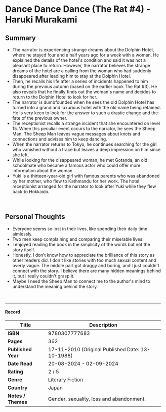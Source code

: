 # Dance Dance Dance (The Rat #4) - Haruki Murakami

## Summary
- The narrator is experiencing strange dreams about the Dolphin Hotel, where he stayed four and a half years ago for a week with a woman. He explained the details of the hotel's condition and said it was not a pleasant place to return. However, the narrator believes the strange dreams of the hotel are a calling from the woman who had suddenly disappeared after leading him to stay at the Dolphin Hotel. 
- Then, he recalls his life after a series of incidents happened to him during the previous autumn (based on the earlier book The Rat #3). He also reveals that he finally finds out the woman's name and decides to return to the Dolphin Hotel to look for her.
- The narrator is dumbfounded when he sees the old Dolphin Hotel has turned into a grand and luxurious hotel with the old name being retained. He is very keen to look for the answer to such a drastic change and the fate of the previous owner.
- The receptionist recalls a strange incident that she encountered on level 15. When this peculiar event occurs to the narrator, he sees the Sheep Man. The Sheep Man leaves vague messages about knots and connections and advises him to keep dancing.
- When the narrator returns to Tokyo, he continues searching for the girl who vanished without a trace but leaves a deep impression on him since she left.
- While looking for the disappeared woman, he met Gotanda, an old schoolmate who became a famous actor who could offer more information about the woman.
- Yuki is a thirteen-year-old girl with famous parents who was abandoned by her mother, who flew to Kathmandu for her work. The hotel receptionist arranged for the narrator to look after Yuki while they flew back to Hokkaido.
<br>

## Personal Thoughts
- Everyone seems so lost in their lives, like spending their daily time aimlessly.
- Two men keep complaining and comparing their miserable lives.
- I enjoyed reading the book in the simplicity of the words but not the story itself.
- Honestly, I don't know how to appreciate the brilliance of this story as other readers did. I don't like stories with too much sexual content and overly vague. The middle part got draggy and boring, and I just couldn't connect with the story. I believe there are many hidden meanings behind it, but I really couldn't grasp it.
- Maybe I need the Sheep Man to connect me to the author's mind to understand the meaning behind the story.
<br>

***

#### Record
| Title | Description |
| -- | -- |
| **ISBN** | 9780307777683 |
| **Pages** | 362 |
| **Published Year** | 17-11-2010 (Original Published Date: 13-10-1988) |
| **Date Read** | 20-08-2024 - 02-09-2024 |
| **Rating** | 2 / 5 |
| **Genre** | Literary Fiction |
| **Country** | Japan |
| **Notes / Themes** | Gender, sexuality, loss and abandonment. | 
